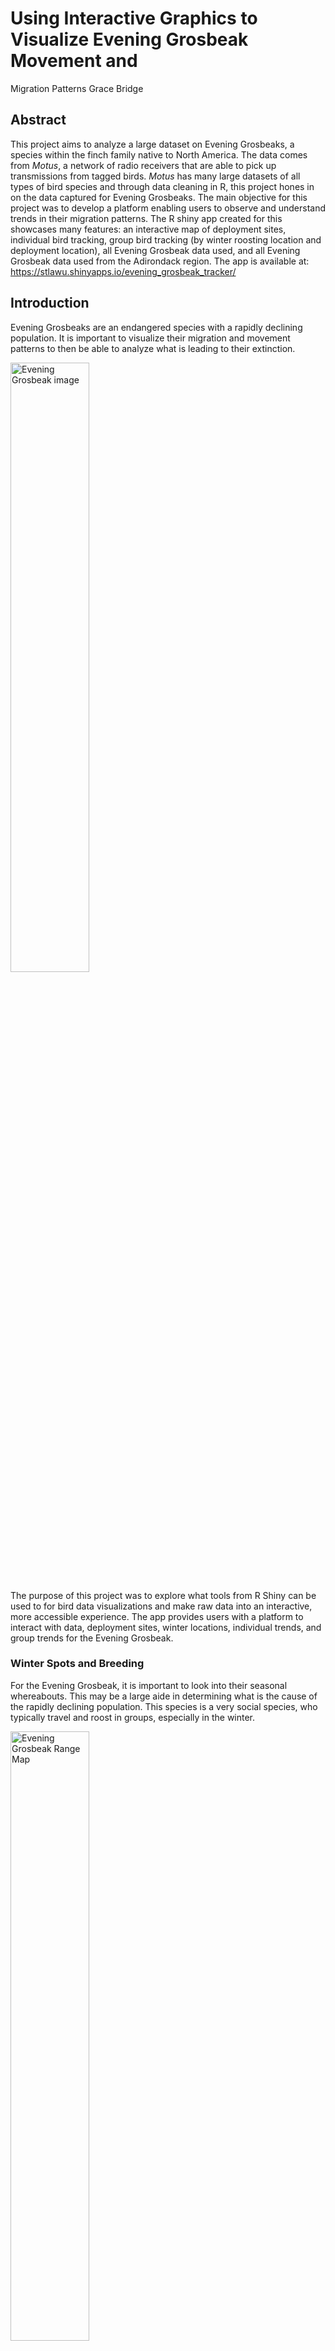 # Using Interactive Graphics to Visualize Evening Grosbeak Movement and
Migration Patterns
Grace Bridge

## Abstract

This project aims to analyze a large dataset on Evening Grosbeaks, a
species within the finch family native to North America. The data comes
from <em>Motus</em>, a network of radio receivers that are able to pick
up transmissions from tagged birds. <em>Motus</em> has many large
datasets of all types of bird species and through data cleaning in R,
this project hones in on the data captured for Evening Grosbeaks. The
main objective for this project was to develop a platform enabling users
to observe and understand trends in their migration patterns. The R
shiny app created for this showcases many features: an interactive map
of deployment sites, individual bird tracking, group bird tracking (by
winter roosting location and deployment location), all Evening Grosbeak
data used, and all Evening Grosbeak data used from the Adirondack
region. The app is available at:
<a>https://stlawu.shinyapps.io/evening_grosbeak_tracker/</a>

## Introduction

<p>
Evening Grosbeaks are an endangered species with a rapidly declining
population. It is important to visualize their migration and movement
patterns to then be able to analyze what is leading to their extinction.
</p>

<img src="eg_pic.jpeg" class="lightbox" style="width:50.0%"
alt="Evening Grosbeak image" /> <!-- {.lightbox} -->
<!-- <img src="eg_pic.jpeg" alt="Evening Grosbeak image" width="400"/> -->

<p>
The purpose of this project was to explore what tools from R Shiny can
be used to for bird data visualizations and make raw data into an
interactive, more accessible experience. The app provides users with a
platform to interact with data, deployment sites, winter locations,
individual trends, and group trends for the Evening Grosbeak.
</p>

### Winter Spots and Breeding

<p>
For the Evening Grosbeak, it is important to look into their seasonal
whereabouts. This may be a large aide in determining what is the cause
of the rapidly declining population. This species is a very social
species, who typically travel and roost in groups, especially in the
winter.
</p>
<!-- <img src="egmap.jpeg" alt="Evening Grosbeak range map" width="400"/> -->

<img src="egmap.jpeg" class="lightbox" style="width:50.0%"
alt="Evening Grosbeak Range Map" />

<p>
<small><em>American Bird Conservatory</em></small>
</p>
<p>
In the winter, the Evening Grosbeak searches for food. The bird’s type
of migration is called a “winter finch irruption,” that is taken by many
seed-eating birds. During these “irruptions,” these birds move south of
their typical breeding grounds in to find sources of winter food
(“Evening Grosbeak”).
</p>

### Motus

<p>
<em>Motus</em> is a wildlife tracking system from <em>Birds Canada</em>.
It is composed of a network of researchers around the world who are able
to contribute to the radio telemetry system. By contributing (tagging
birds and setting up radio receiver locations), more researchers are
then able to access the growing database of bird tracking information
(“About Motus”). While one researcher could hypothetically set up their
own, small telemetry network to track a local bird, <em>Motus</em>
creates the opportunity to connect all of these local sites and broaden
data and information exponentially. Collaboration for scientists and
bird-watchers across the world has been made easy by <em>Motus</em>.
</p>
<p>
For this application, access to a “project” was given by St. Lawrence
biology professor, Dr. Susan Willson, who has a focus and interest in
conservation of birds, namely the Evening Grosbeak. A “project” in
<em>Motus</em> is an access point to the database with managed data
access levels and users (“Motus”).
</p>

## Methods

### R

<p>
R is an extremely popular language in the world of biodiversity
conservation research for visualization and analyses. R is a cohesive
set of software features and tools. It is also an open-source
programming language. This means that it is free for use and
collaboration. Anybody is able to create and add functions through
writing packages to build upon existing operators and facilities for
data, statistical analyses, visualizations, etc,. Work and research done
in R is very often easily reproducible because R facilitates a space for
creators to document their work cleanly and has a very readable
structure. R files can be rendered in many ways (Word files, pdfs,
webpages, etc.) to be shared and replicated (“What is R?”).
</p>

### Motus in R

<p>
One benefit of using <em>Motus</em> is its standardized data format
across all projects. In addition to this, because of the large network
of researchers, many analyses have been well documented and created
already for <em>Motus</em> data usage. And so, the visualizations made
and the data manipulation tools needed for this project were kick
started by existing work with <em>Motus</em> in R.
</p>

#### Motus R Package

<p>
<em>Birds Canada</em>, the creator of the radio telemetry network of
<em>Motus</em>, has detailed documentation for an R package to use the
<em>Motus</em> data. The website for this package gives extensive
instruction on how to get started using the <em>Motus</em> database in
R, how to access data, how to make sense of tag and receiver
deployments, how to clean the data, and examples of how to explore the
data (“Motus”).
</p>
<p>
The following is the provided code to install the package.
</p>
<details open class="code-fold">
<summary>Click to show code</summary>

``` r
# Use these commented lines to install the packages
# install.packages(c("motus", "motusData"), 
#                  repos = c(birdscanada = 'https://birdscanada.r-universe.dev',
#                            CRAN = 'https://cloud.r-project.org'))

# Load the packages for use
library(motus)
library(motusData)
```

</details>
<p>
There are two types of detection databases that a user can access. One
is a receiver database, comprised of every detection of registered tags
at one receiver The second is a project database, comprised of every
detection of specific or your registered tags across the entire
<em>Motus</em> network. The latter was used for this project.
</p>
<p>
Once connected to the project, one can work with the data while
connected to <em>motus</em>, but this will take lots of time and
computer power. It is easier to download the data until the most recent
detection, and then save as a .RDS file so that one can work faster with
a local dataset as a flat dataframe.
</p>
<p>
The data has many variables with explanations taken from
<a>https://motuswts.github.io/motus/articles/03-accessing-data.html</a>
</p>
<details>
<summary>
<b>Variable Descriptions</b>
</summary>

| Variable    | Description                                                                                                                                                                                         |
|-------------|-----------------------------------------------------------------------------------------------------------------------------------------------------------------------------------------------------|
| activity    | data related to radio activity for each hour period (hourBin) at each antenna, including a count of the number of short runs used in helping identify false detections.                             |
| admInfo     | internal table used to keep track of your the motus package used to create your motus file, and the data version.                                                                                   |
| antDeps     | metadata related to antenna deployments, e.g., deployment height, angle, antenna type.                                                                                                              |
| batchRuns   | metadata for runIDs and associated batchIDs                                                                                                                                                         |
| batches     | detection data for a given receiver and boot number.                                                                                                                                                |
| filters     | metadata related to user created filters associated with the specified receiver.                                                                                                                    |
| gps         | metadata related to Geographic Positioning System (GPS) position of receiver.                                                                                                                       |
| hits        | detection data at the level of individual hits.                                                                                                                                                     |
| meta        | metadata related to the project and datatype (tags vs. receivers) that are included in the .motus file                                                                                              |
| nodeData    | data related to nodes by batchID and time (ts)                                                                                                                                                      |
| nodeDeps    | metadata related to nodes                                                                                                                                                                           |
| projAmbig   | metadata related to what projects have ambiguous tag detections                                                                                                                                     |
| projs       | metadata related to projects, e.g., project name, principal investigator.                                                                                                                           |
| pulseCounts | number of radio pulses measured on each antenna over each hour period (hourBin).                                                                                                                    |
| recvDeps    | metadata related to receiver deployments, e.g., deployment date, location, receiver characteristics.                                                                                                |
| recvs       | metadata related to receiver serial number and associated Motus deviceID                                                                                                                            |
| runs        | detection data associated with a run (continuous detections of a unique tag on a given receiver).                                                                                                   |
| runsFilters | a list of runIDs associated with user created filters and assigned probabilities.                                                                                                                   |
| species     | metadata related to species, e.g., unique identifier, scientific name, common name.                                                                                                                 |
| tagAmbig    | metadata related to ambiguous tags, e.g., ambigID and associated motusTagID                                                                                                                         |
| tagDeps     | metadata related to tag deployments, e.g., deployment date, location, and species.                                                                                                                  |
| tagProp     | metadata related to custom deployment properties entered by the principal investigator (e.g. body weight).                                                                                          |
| tags        | metadata related to tags, e.g., unique identifier, tag characteristics (e.g., burst interval).                                                                                                      |
| allambigs   | lists in long-data format each motusTagID (up to 6) associated with each negative ambigID.                                                                                                          |
| alltags     | provides the full detection data for all tags, and all ambiguous (duplicate) tags, associated with your project. Ambiguous detections are repeated for each motusTagID represented by each ambigID. |
| alltagsGPS  | same as alltags but includes GPS latitude, longitude and altitude (much slower to load on large databases).                                                                                         |

</details>

### Data Cleaning

<p>
Once the data from the .motus is made into a flat data frame, data can
be cleaned. The first step was to trim the exhaustive project data down
to just the Evening Grosbeak.
</p>
<details open class="code-fold">
<summary>Click to show code</summary>

``` r
# filter to only Evening Grosbeak 
df <- tbl.alltags %>%
  filter(speciesID == 20570) %>%   # Evening Grosbeak Species ID
  collect() %>% 
  as.data.frame() %>%    
  mutate(time = as_datetime(ts)) 
# This also changes ts to a date variable instead of numeric (how it was read in)
```

</details>
<p>
From the data, it is also important to be able to grab a unique bird. A
unique tag (either <em>motusTagID</em> or <em>tagDeployID</em>) is not
quite capable of this. This is because, a unique <em>motusTagID</em> is
not always a unique bird; occasionally a tag can be redeployed onto a
different bird. Also a <em>tagDeployID</em> is not always unique when
you are focusing on a specific deployment of a bird in your project. So,
use a combination of these (“Motus”).
</p>
<details open class="code-fold">
<summary>Click to show code</summary>

``` r
df <- df_alltags %>%
  mutate(motusTagDepID = paste(motusTagID, tagDeployID, sep = "."))
```

</details>
<p>
Here is how the new variable would look:
</p>

| motusTagID | tagDeployID | motusTagDepID | recvDeployLat | recvDeployLon | ts                  |
|-----------:|------------:|:--------------|--------------:|--------------:|:--------------------|
|      45833 |       31743 | 45833.31743   |       41.5017 |      -79.0798 | 2021-01-24 13:58:45 |

<p>
Now, we can grab the data for any single bird’s deployment with
<em>motusTagDepID</em>.
</p>

### R Shiny

<p>
Shiny is an R package (extension to R, standardized tools with
documentation that can be installed to your machine). Once installed,
this package creates the opportunity for application construction. The
code for these apps have three components, the UI (user-interface
object), the server function, and a final call to the shinyApp function.
The UI draws up the appearance of the app; what the user is seeing. The
server function is responsible for the code that performs the outputs
and their functionalities. And the final call to the shinyApp function
will launch the app when the code is ran (“Welcome to Shiny”).
</p>
<p>
There are many benefits to using Shiny to showcase data analyses and
visualizations. To start, the interactive ability of a Shiny app can
transform user accessibility to data. With these apps, there are many
widgets that the creator can include in the UI (that then speak to the
server output) that allows a user to choose what they are seeing from
the data: slider inputs (for numerical input), text inputs, checkboxes,
dropdown menus, file uploaders, etc. With this user power to choose
outputs, Shiny apps can be reactive and responsive, updating the outputs
of each page in real-time. Another benefit is ease of deployment for
Shiny apps. Instead of code files or papers portraying research, Shiny
apps can be deployed easily with URLS and showcase findings in a more
fluid, interactive, and engaging way (“Welcome to Shiny”).
</p>
<p>
The following is the starting structure for a Shiny App in R:
</p>
<details open class="code-fold">
<summary>Click to show Shiny App default code</summary>

``` r
#
# This is a Shiny web application. You can run the application by clicking
# the 'Run App' button above.
#
# Find out more about building applications with Shiny here:
#
#    http://shiny.rstudio.com/
#

library(shiny)

# Define UI for application that draws a histogram
ui <- fluidPage(

    # Application title
    titlePanel("Old Faithful Geyser Data"),

    # Sidebar with a slider input for number of bins 
    sidebarLayout(
        sidebarPanel(
            sliderInput("bins",
                        "Number of bins:",
                        min = 1,
                        max = 50,
                        value = 30)
        ),

        # Show a plot of the generated distribution
        mainPanel(
           plotOutput("distPlot")
        )
    )
)

# Define server logic required to draw a histogram
server <- function(input, output) {

    output$distPlot <- renderPlot({
        # generate bins based on input$bins from ui.R
        x    <- faithful[, 2]
        bins <- seq(min(x), max(x), length.out = input$bins + 1)

        # draw the histogram with the specified number of bins
        hist(x, breaks = bins, col = 'darkgray', border = 'white',
             xlab = 'Waiting time to next eruption (in mins)',
             main = 'Histogram of waiting times')
    })
}

# Run the application 
shinyApp(ui = ui, server = server)
```

</details>

<img src="default_shiny.png" class="lightbox" style="width:50.0%"
alt="Default Shiny App" />

<p>
We can see here that this app has an option in the UI for
<em>sliderInput</em> where the user can control the number of bins in
the histogram. As the user interacts with this widget, the number of
bins on the histogram is changed by the server’s response and generation
of output for this input.
</p>
<p>
Next is an example of a dropdown menu (using the IRIS dataset: a popular
example dataset about iris dimensions).
</p>
<details open class="code-fold">
<summary>Click to see dropdown examples</summary>

``` r
library(shiny)

ui <- fluidPage(
  titlePanel("Iris"),
  sidebarLayout(
    sidebarPanel(
      selectInput("x_var", "X-axis Variable", choices = c("Sepal.Length", "Sepal.Width", "Petal.Length", "Petal.Width")),
      selectInput("y_var", "Y-axis Variable", choices = c("Sepal.Length", "Sepal.Width", "Petal.Length", "Petal.Width")),
    ),
    mainPanel(
      plotOutput("histogram")
    )
  )
)

server <- function(input, output) {
  
  output$histogram <- renderPlot({
    summary(iris[[input$x_var]])
    scatter.smooth(iris[[input$x_var]], main = paste("Scatterplot of", input$x_var))
  })
}

shinyApp(ui = ui, server = server)
```

</details>

<img src="iris_dropdown.png" class="lightbox" style="width:50.0%"
alt="Iris dropdown menus Shiny App" />
<img src="dropdown.png" class="lightbox" style="width:50.0%"
alt="Dropdown menu" />

### Leaflet

<p>
<em>Leaflet</em> is another package for data visualizations in R. It
comes from a JavaScript library for interactive maps. With this package,
one can customize maps with different markers, shadings, pop-ups, lines,
and more. This is a very popular tool that pairs well with the R
software for exploring spatial data (“An R Interface to Leaflet”).
</p>
<p>
Below is a basic example of creating a leaflet map.
</p>
<details open class="code-fold">
<summary>Click to show leaflet code</summary>

``` r
library(leaflet)

map <- leaflet() %>%
  setView(lat = 44.5956, lng = -75.1691, zoom = 13) %>%  # Setting initial view to London
  addTiles()  # Add default OpenStreetMap tiles

map
```

</details>

<img src="leaflet_screenshot.png" class="lightbox" style="width:60.0%"
alt="Leaflet map" />

## Shiny App Results

<p>
The interactive Evening Grosbeak platform was made using Shiny in R.
From the navigation bar, the user can choose from “<em>Deployments and
Tracking</em>,” “<em>Winter Roosting</em>,” or “<em>About</em>.” Each
navigation page includes multiple tabs for exploration.
</p>

<img src="deployments.png" class="lightbox" style="width:50.0%"
alt="Interactive Evening Grosbeak Platform" />

### <em>Deployments and Tracking</em>

<p>
Upon launching the app, the user is met with the <em>Deployments and
Tracking</em> page. This page first includes the leaflet map of each
bird’s first deployment.The user can click through the map of different
clusters until they find a specific bird at a deployment site that they
want to look further into. Upon clicking on this circle marker, the app
grabs the data for this bird and stores it to use in the next tab.
</p>

<img src="gif_shot.png" class="lightbox" style="width:50.0%"
alt="Deployments map" />

<details open class="code-fold">
<summary>Click to see output code for this map</summary>

``` r
output$map <- renderLeaflet({
      leaflet() %>%
        addProviderTiles(providers$CartoDB.PositronNoLabels) %>% 
        setView(lat = 15, lng = 0, zoom = 1.5)
    })
    
# Render circle markers
observe({ 
  map <- leafletProxy("map", data = mapDATA())
  map %>% clearMarkers()
  if (!is.null(mapDATA())) {
    map %>% 
      addCircleMarkers(lat = ~tagDepLat, 
                       lng = ~tagDepLon, 
                       layerId = ~motusTagDepID, 
                       clusterOptions =  markerClusterOptions()
      )
  }
})

# Show popup on click
observeEvent(input$map_marker_click, {
  click <- input$map_marker_click
  text<-paste("ID", click$id, "<br>Lattitude ", round(click$lat, 2), "<br>Longtitude ", round(click$lng,2))
  
  map <- leafletProxy("map")
  map %>% clearPopups() %>%
    addPopups(click$lng, click$lat, text)
})
```

</details>
<p>
The next tab is the <em>Chosen bird</em> tab. In the <em>Table</em>
nested tab: first, we have a page that shows the immediate data for the
bird that was chosen from its deployment, then we have a map of the
locations where this bird has pinged a receiver. In the <em>Group</em>
nested tab we have a similar map, but it shows the pings for each of the
birds deployed from the same deployment site. The lines are weighted by
the frequency of the amount of birds that traveled there.
</p>

<img src="chosenbird.png" class="lightbox" style="width:50.0%"
alt="Chosen bird map" />

<details open class="code-fold">
<summary>Click to show code for the chosen bird output</summary>

``` r
output$Click_plot <- renderLeaflet({
  click <- input$map_marker_click
  if (!is.null(click)){
    bird <- DATA[which(DATA$motusTagDepID == click$id), ]
    
    # Go through full data set now to check for this bird with matching id
    one_bird <- eg_df %>%
      filter(eg_df$motusTagDepID == bird$motusTagDepID)
    
    # sort one_bird by timestamp to ensure you are getting very first pinpoint
    one_bird <- one_bird %>%
      arrange(tsCorrected)
    firstDep <- one_bird %>%
      slice(1)
    
    # firstDep uses deployment coordinates to mark
    # one_bird uses receiver coordinates to mark
    one_bird <- one_bird[-1, ] # take out deployment site (initial point and point of firstDep)
    # # rename lat and long for each data set
    firstDep <- firstDep %>%
      rename(
        lat = tagDepLat,
        lon = tagDepLon,
      )
    one_bird <- one_bird %>%
      rename(
        lat = recvDeployLat,
        lon = recvDeployLon
      )
    # join the data sets (vertically) (first row should be deploymnent site)
    # make copies of datasets with desired data
    firstDepCopy <- firstDep %>%
      select(motusTagDepID, lat, lon, tsCorrected, ts)
    one_birdCopy <- one_bird %>%
      select(motusTagDepID, lat, lon, tsCorrected, ts)
    full_bird <- bind_rows(firstDepCopy, one_birdCopy)
    
    new_full_bird <- full_bird %>%
      group_by(lat, lon) %>%
      slice(1)
    
    popupInfo = paste("Lat = ", new_full_bird$lat, ", Lon = ", new_full_bird$lon)
    
    
    leaflet() %>%
      addProviderTiles(providers$CartoDB.PositronNoLabels) %>%
      setView(lat = 15, lng = 0, zoom = 1.5) %>%
      addAwesomeMarkers(data = firstDep,
                        lng = ~lon,
                        lat = ~lat) %>%
      addCircleMarkers(data = new_full_bird,
                       lng = ~lon,
                       lat = ~lat,
                       color = "red",
                       popup = popupInfo,
                       clusterOptions = markerClusterOptions()) %>%
      addPolylines(data = new_full_bird,
                   lng = ~lon,
                   lat = ~lat,
                   color ="blue",
                   weight = 1)
    
  }
})
```

</details>

<img src="chosengroup.png" class="lightbox" style="width:50.0%"
alt="Chosen group map" />

### <em>Winter Roosting</em>

<p>
The next page is the <em>Winter Roosting</em> page. On the first tab of
this page, <em>Map</em>, there is a leaflet map. The blue markers are of
each winter location that birds have roosted. The circle and cluster
markers are for the individual birds who spent the winter there. The
user can choose which year of winter they want to look at (the months
defined for winter roosting for this application are January, February,
and December) and the default is all years. On the second tab of this
page, <em>Roosting Group</em>, there is another leaflet map which tracks
the birds from the same roosting location based on year and location.
</p>

<img src="wintermap.png" class="lightbox" style="width:50.0%"
alt="Winter roosting location map" />

<img src="wintergroups.png" class="lightbox" style="width:50.0%"
alt="Winter roosting group map" />

### <em>About</em>

<p>
The <em>About</em> includes page includes three tabs: <em>Abstract</em>,
<em>Data</em>, and <em>Adirondack Deployments</em>. The <Abstract> tab
simply includes the abstract for this project. The <em>Data</em> tab
includes a data table for all of the Evening Grosbeak data used for
these visualizations. The <em>Adirondack Deployments</em> tab includes a
data table specifically for all of the Evening Grosbeak data from birds
that were deployed from the Adirondack Region.
</p>

<img src="data.png" class="lightbox" style="width:50.0%"
alt="Data table page" />

## Discussion

### Obstacles

<p>
Creating the Shiny App for this large dataset provided many hurdles with
data manipulation and programming. One problem occurred with Shiny and
reactive data. For the deployments page, the cluster/circle markers for
each bird will only show up if this ta comes absolutely first in the app
structure. This was a problem as we wanted to restructure the app and
have the interactive deployments map later, but we had to leave it first
to keep our data displayed. Another problem was also related to the
reactive data on the deployments page: no other tab could have this type
of reactive data that was observing events. On the deployments map, as a
user clicks on a marker, the app observes this event and stores the data
for the next tab. The original plan was to have a similar mechanism for
the winter roosting locations map. But, when attempting to make
observable clicks on this map, the deployments map data would disappear.
The intended mechanism for this was replaced in the winter groups map by
adding a dropdown menu for location: not quite as fluid, but still makes
it possible for a user to look through the routes of a specific
wintering group.
</p>

### Future and Improvements

<p>
A main goal of this project was to create a platform that can be
expanded upon. This is a great base for a future student with the
knowledge, background, and tools to improve on the features, create more
visualizations, and analyze the patterns of the birds. Advanced versions
of these visualizations in the hands of the right student researcher
will be able to lead them to a conclusion about why the Evening Grosbeak
population is declining so rapidly.
</p>
<p>
Some suggestions for improvement on this app are the following. Upon
further research of the Evening Grosbeak habitats, sift through the data
and take out faulty data (such as the birds showing up in South America
when they should not be). Use the plots provided to discover more data
that may not be accurate. Also, add features to see the bird’s routes
over a specific timeline. This could be done with a sliderInput (over
time) to pick a specific time period (possibly from winter roosting to
breeding, or summer to summer).
</p>

<img src="southamerica.png" class="lightbox" style="width:50.0%"
alt="Bird 75503.45382" />

## Conclusion

Creating this interactive platform has transformed my data science
knowledge and has blended together many of the coursework topics I have
spent years learning. I have been able to expand on my previous
knowledge of data cleaning and manipulation when working with this
spatial data, which is not a type of data I have gotten the chance to
work with before. Working with leaflet has broadened my understanding on
the possibilities of data visualizations within R. Working with a large
dataset effectively has brought me many tools that will be necessary for
working with impactful data and making it accessible to others.

## Acknowledgements

I would like to thank Dr. Ivan Ramler for his support and guidance
throughout this project. <br> I would also like to thank Dr. Susan
Willson for the motivation behind this project.

## References

- “About Motus.” <em>Motus</em>. <a>https://motus.org/about/</a>.
  Accessed 11 May 2024. <br>
- “An R Interface to Leaflet Maps.” <em>Leaflet</em>.
  <a>https://rstudio.github.io/leaflet/</a>. Accessed 11 May 2024. <br>
- “Evening Grosbeak.” <em>CornellLab</em>
  <a>https://www.allaboutbirds.org/guide/Evening_Grosbeak/id</a>.
  Accessed 11 May 2024. <br>
- “Motus.” <em>Motus</em>.
  <a>https://motuswts.github.io/motus/index.html</a>. Accessed 11
  May 2024. <br>
- “Welcome to Shiny.” <em>Shiny</em>
  <a>https://shiny.posit.co/r/getstarted/shiny-basics/lesson1/index.html</a>.
  Accessed 11 May 2024. <br>
- “What is R?.” <em>R Project</em>.
  <a>https://www.r-project.org/about.html</a>. Accessed 11 May 2024.
